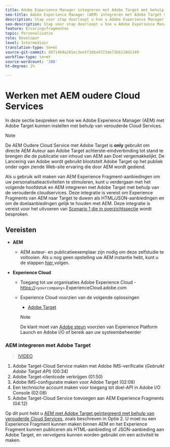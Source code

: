 ```yaml
---
title: Adobe Experience Manager integreren met Adobe Target met behulp van Cloud Services
seo-title: Adobe Experience Manager (AEM) integreren met Adobe Target met behulp van verouderde Cloud Services
description: Stap voor stap doorloopt u hoe u Adobe Experience Manager (AEM) met Adobe Target kunt integreren met AEM Cloud Service
seo-description: Stap voor stap doorloopt u hoe u Adobe Experience Manager (AEM) met Adobe Target kunt integreren met AEM Cloud Service
feature: Ervaringsfragmenten
topic: Personalisatie
role: Developer
level: Intermediair
translation-type: tm+mt
source-git-commit: d9714b9a291ec3ee5f3dba9723de72bb120d2149
workflow-type: tm+mt
source-wordcount: '388'
ht-degree: 2%

---
```



# Werken met AEM oudere Cloud Services

In deze sectie bespreken we hoe we Adobe Experience Manager (AEM) met Adobe Target kunnen instellen met behulp van verouderde Cloud Services.

>[!NOTE]
>
> De AEM Oudere Cloud Service met Adobe Target is **only** gebruikt om directe AEM Auteur aan Adobe Target achterste-eindverbinding tot stand te brengen die de publicatie van inhoud van AEM aan Doel vergemakkelijkt. De Lancering van Adobe wordt gebruikt blootstelt Adobe Target op het publiek onder ogen ziende Web-site ervaring die door AEM wordt gediend.

Als u gebruik wilt maken van AEM Experience Fragment-aanbiedingen om uw personalisatieactiviteiten te stimuleren, kunt u verdergaan met het volgende hoofdstuk en AEM integreren met Adobe Target met behulp van de verouderde cloudservices. Deze integratie is vereist om Experience Fragments van AEM naar Target te duwen als HTML/JSON-aanbiedingen en om de doelaanbiedingen gelijk te houden met AEM. Deze integratie is vereist voor het uitvoeren van [Scenario 1 die in overzichtssectie](./overview.md#personalization-using-aem-experience-fragment) wordt besproken.

## Vereisten

* **AEM**

   * AEM auteur- en publicatieexemplaar zijn nodig om deze zelfstudie te voltooien. Als u nog geen opstelling uw AEM instantie hebt, kunt u de stappen [hier ](./implementation.md#set-up-aem) volgen.

* **Experience Cloud**
   * Toegang tot uw organisaties Adobe Experience Cloud - <https://>`<yourcompany>`.ExperienceCloud.adobe.com
   * Experience Cloud voorzien van de volgende oplossingen
      * [Adobe Target](https://experiencecloud.adobe.com)

      >[!NOTE]
      >
      > De klant moet van [Adobe steun](https://helpx.adobe.com/nl/contact/enterprise-support.ec.html) voorzien van Experience Platform Launch en Adobe I/O of bereik aan uw systeembeheerder



### AEM integreren met Adobe Target

>[!VIDEO](https://video.tv.adobe.com/v/28428?quality=12&learn=on)

1. Adobe Target-Cloud Service maken met Adobe IMS-verificatie (*Gebruikt Adobe Target API*) (00:34)
2. Adobe Target-clientcode verkrijgen (01:50)
3. Adobe IMS-configuratie maken voor Adobe Target (02:08)
4. Een technische account maken voor toegang tot doel-API in Adobe I/O Console (02:08)
5. Adobe Target-Cloud Service toevoegen aan AEM Experience Fragments (04:12)

Op dit punt hebt u [AEM met Adobe Target geïntegreerd met behulp van verouderde Cloud Services](./using-aem-cloud-services.md#integrating-aem-target-options), zoals beschreven in Optie 2. U moet nu een Experience Fragment kunnen maken binnen AEM en het Experience Fragment kunnen publiceren als HTML-aanbieding of JSON-aanbieding aan Adobe Target, en vervolgens kunnen worden gebruikt om een activiteit te maken.
